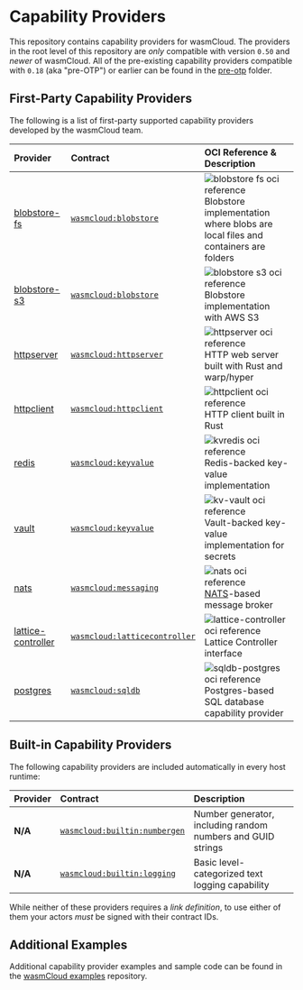# Capability Providers

This repository contains capability providers for wasmCloud. The providers 
in the root level of this repository are _only_ compatible with version `0.50`
and _newer_ of wasmCloud. All of the pre-existing capability providers compatible
with `0.18` (aka "pre-OTP") or earlier can be found in the [pre-otp](./pre-otp) folder.

## First-Party Capability Providers
The following is a list of first-party supported capability providers developed by the
wasmCloud team.

| Provider | Contract | OCI Reference & Description |
| :--- | :--- | :--- |
| [blobstore-fs](./blobstore-fs) | [`wasmcloud:blobstore`](https://github.com/wasmCloud/interfaces/tree/main/blobstore-fs) |<img alt='blobstore fs oci reference' src='https://img.shields.io/endpoint?url=https%3A%2F%2Fproud-bird-4896.cosmonic.io%2Fblobstore-fs' /> <br /> Blobstore implementation where blobs are local files and containers are folders 
| [blobstore-s3](./blobstore-s3) | [`wasmcloud:blobstore`](https://github.com/wasmCloud/interfaces/tree/main/blobstore-s3) |<img alt='blobstore s3 oci reference' src='https://img.shields.io/endpoint?url=https%3A%2F%2Fproud-bird-4896.cosmonic.io%2Fblobstore-s3' /> <br /> Blobstore implementation with AWS S3 |
| [httpserver](./httpserver-rs) | [`wasmcloud:httpserver`](https://github.com/wasmCloud/interfaces/tree/main/httpserver) |<img alt='httpserver oci reference' src='https://img.shields.io/endpoint?url=https%3A%2F%2Fproud-bird-4896.cosmonic.io%2Fhttpserver' /> <br /> HTTP web server built with Rust and warp/hyper | 
| [httpclient](./httpclient) | [`wasmcloud:httpclient`](https://github.com/wasmCloud/interfaces/tree/main/httpclient) |<img alt='httpclient oci reference' src='https://img.shields.io/endpoint?url=https%3A%2F%2Fproud-bird-4896.cosmonic.io%2Fhttpclient' /> <br />HTTP client built in Rust |  
| [redis](./kvredis) | [`wasmcloud:keyvalue`](https://github.com/wasmCloud/interfaces/tree/main/keyvalue) | <img alt='kvredis oci reference' src='https://img.shields.io/endpoint?url=https%3A%2F%2Fproud-bird-4896.cosmonic.io%2Fkvredis' /> <br /> Redis-backed key-value implementation | 
| [vault](./kv-vault) | [`wasmcloud:keyvalue`](https://github.com/wasmCloud/interfaces/tree/main/keyvalue) |<img alt='kv-vault oci reference' src='https://img.shields.io/endpoint?url=https%3A%2F%2Fproud-bird-4896.cosmonic.io%2Fkv-vault' /> <br /> Vault-backed key-value implementation for secrets | 
| [nats](./nats) | [`wasmcloud:messaging`](https://github.com/wasmCloud/interfaces/tree/main/messaging) |<img alt='nats oci reference' src='https://img.shields.io/endpoint?url=https%3A%2F%2Fproud-bird-4896.cosmonic.io%2Fnats_messaging' /> <br />[NATS](https://nats.io)-based message broker | 
| [lattice-controller](./lattice-controller) | [`wasmcloud:latticecontroller`](https://github.com/wasmCloud/interfaces/tree/main/lattice-controller) |<img alt='lattice-controller oci reference' src='https://img.shields.io/endpoint?url=https%3A%2F%2Fproud-bird-4896.cosmonic.io%2Flattice-controller' /> <br /> Lattice Controller interface | 
| [postgres](./sqldb-postgres) | [`wasmcloud:sqldb`](https://github.com/wasmCloud/interfaces/tree/main/sqldb) |<img alt='sqldb-postgres oci reference' src='https://img.shields.io/endpoint?url=https%3A%2F%2Fproud-bird-4896.cosmonic.io%2Fsqldb-postgres' /> <br /> Postgres-based SQL database capability provider | 

## Built-in Capability Providers
The following capability providers are included automatically in every host runtime:

| Provider | Contract | Description |
| :--- | :--- | :--- |
| **N/A** | [`wasmcloud:builtin:numbergen`](https://github.com/wasmCloud/interfaces/tree/main/numbergen) | Number generator, including random numbers and GUID strings |
| **N/A** | [`wasmcloud:builtin:logging`](https://github.com/wasmCloud/interfaces/tree/main/logging) | Basic level-categorized text logging capability |

While neither of these providers requires a _link definition_, to use either of them your actors _must_ be signed with their contract IDs.

## Additional Examples
Additional capability provider examples and sample code can be found in the [wasmCloud examples](https://github.com/wasmCloud/examples) repository.